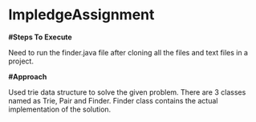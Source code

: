 # ImpledgeAssignment
**#Steps To Execute**


Need to run the finder.java file after cloning all the files and text files in a project.




**#Approach**


Used trie data structure to solve the given problem.
There are 3 classes named as Trie, Pair and Finder.
Finder class contains the actual implementation of the solution.
